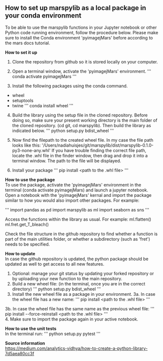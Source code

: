 ## How to set up marspylib as a local package in your conda environment

To be able to use the marspylib functions in your Jupyter notebook or other Python code running environment, follow the procedure below.
Please make sure to install the Conda environment 'pyimagejMars' before according to the mars docs tutorial.


**How to set it up**
1. Clone the repository from github so it is stored locally on your computer.
2. Open a terminal window, activate the 'pyimagejMars' environment.
'''
conda activate pyimagejMars
'''

3. Install the following packages using the conda command.
- wheel
- setuptools
- twine
'''
conda install wheel
'''

4. Build the library using the setup file in the cloned repository. Before doing so, make sure your present working directory is the main folder of the cloned repository. (cd git, cd marspylib). Then build the library as indicated below.
'''
python setup.py bdist_wheel
'''

5. Now find the filepath to the created wheel file. In my case the file path looks like this:
'/Users/nadiahuisjes/git/marspylib/dist/marspylib-0.1.0-py3-none-any.whl'
If you have trouble finding the correct file path, locate the .whl file in the finder window, then drag and drop it into a terminal window. The path to the file will be displayed.

6. Install your package
'''
pip install <path to the .whl file>
'''

**How to use the package**  
To use the package, activate the 'pyimagejMars' environment in the terminal (conda activate pyimagejMars) and launch a jupyter notebook. Open a notebook with the 'pyimagejMars' kernal and import the package similar to how you would also import other packages. For example:

'''
import pandas as pd
import marspylib as ml
import seaborn as sns
'''

Access the functions within the library as usual. For example:
ml.flatten()
ml.fret.get_T_bleach()

Check the file structure in the github repository to find whether a function is part of the main utilities folder, or whether a subdirectory (such as 'fret') needs to be specified.

**How to update**  
In case the github repository is updated, the python package should be updated as well to get access to all new features.

1. Optional: manage your git status by updating your forked repository or by uploading your new function to the main repository.
2. Build a new wheel file: (in the terminal, once you are in the correct directory)
'''
python setup.py bdist_wheel
'''
3. Install the new wheel file as a package in your environment.
3a. In case the wheel file has a new name:
'''
pip install  <path to the .whl file>
'''

3b. In case the wheel file has the same name as the previous wheel file:
'''
pip install --force-reinstall  <path to the .whl file>
'''  
4. Make sure to import the package again in your active notebook.


**How to use the unit tests**  
In the terminal run:
'''
python setup.py pytest
'''



**Source information**  
https://medium.com/analytics-vidhya/how-to-create-a-python-library-7d5aea80cc3f
